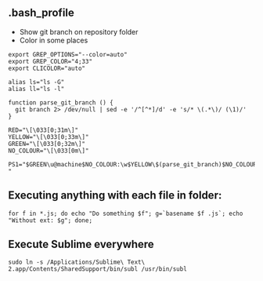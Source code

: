 ## .bash_profile
* Show git branch on repository folder
* Color in some places
```
export GREP_OPTIONS="--color=auto"
export GREP_COLOR="4;33"
export CLICOLOR="auto"
 
alias ls="ls -G"
alias ll="ls -l"
 
function parse_git_branch () {
  git branch 2> /dev/null | sed -e '/^[^*]/d' -e 's/* \(.*\)/ (\1)/'
}
 
RED="\[\033[0;31m\]"
YELLOW="\[\033[0;33m\]"
GREEN="\[\033[0;32m\]"
NO_COLOUR="\[\033[0m\]"
 
PS1="$GREEN\u@machine$NO_COLOUR:\w$YELLOW\$(parse_git_branch)$NO_COLOUR\$ "
```


## Executing anything with each file in folder:

```
for f in *.js; do echo "Do something $f"; g=`basename $f .js`; echo "Without ext: $g"; done;
```

## Execute Sublime everywhere

```
sudo ln -s /Applications/Sublime\ Text\ 2.app/Contents/SharedSupport/bin/subl /usr/bin/subl
```
